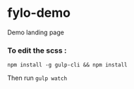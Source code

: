 # fylo-demo
Demo landing page


### To edit the scss : 

```npm install -g gulp-cli && npm install```

Then run ```gulp watch```
